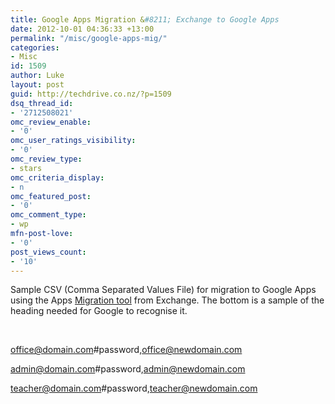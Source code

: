 ```yaml
---
title: Google Apps Migration &#8211; Exchange to Google Apps
date: 2012-10-01 04:36:33 +13:00
permalink: "/misc/google-apps-mig/"
categories:
- Misc
id: 1509
author: Luke
layout: post
guid: http://techdrive.co.nz/?p=1509
dsq_thread_id:
- '2712508021'
omc_review_enable:
- '0'
omc_user_ratings_visibility:
- '0'
omc_review_type:
- stars
omc_criteria_display:
- n
omc_featured_post:
- '0'
omc_comment_type:
- wp
mfn-post-love:
- '0'
post_views_count:
- '10'
---
```


Sample CSV (Comma Separated Values File) for migration to Google Apps using the Apps <a title="Exchange_to_Google_Tool" href="https://tools.google.com/dlpage/exchangemigration/" target="_blank">Migration tool</a> from Exchange. The bottom is a sample of the heading needed for Google to recognise it.

&nbsp;

office@domain.com#password,office@newdomain.com
  
admin@domain.com#password,admin@newdomain.com
  
teacher@domain.com#password,teacher@newdomain.com

&nbsp;